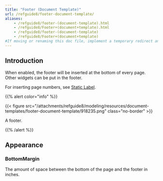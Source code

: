 ```yaml
---
title: "Footer (Document Template)"
url: /refguide8/footer-document-template/
aliases:
    - /refguide8/footer-(document-template).html
    - /refguide8/Footer+(document+template).html
    - /refguide8/footer-(document-template)
    - /refguide8/Footer+(document+template)
#If moving or renaming this doc file, implement a temporary redirect and let the respective team know they should update the URL in the product. See Mapping to Products for more details.
---
```


## Introduction

When enabled, the footer will be inserted at the bottom of every page. Other widgets can be put in the footer.

For inserting page numbers, see [Static Label](/refguide8/static-label-document-template/).

{{% alert color="info" %}}

{{< figure src="/attachments/refguide8/modeling/resources/document-templates/footer-document-template/918235.png" class="no-border" >}}

A footer.

{{% /alert %}}

## Appearance

### BottomMargin

The amount of space between the bottom of the page and the footer in inches.

